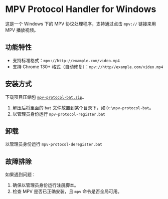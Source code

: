 # MPV Protocol Handler for Windows

这是一个 Windows 下的 MPV 协议处理程序，支持通过点击 `mpv://` 链接来用 MPV 播放视频。

## 功能特性

- 支持标准格式：`mpv://http://example.com/video.mp4`
- 支持 Chrome 130+ 格式（自动修复）：`mpv://http//example.com/video.mp4`

## 安装方式

下载项目压缩包 [`mpv-protocol-bat.zip`](https://github.com/northsea4/mpv-protocol-bat/archive/refs/heads/main.zip)。

1. 解压后将里面的 `bat` 文件放置到某个目录下，如 `D:\mpv-protocol-bat`。
2. 以管理员身份运行 `mpv-protocol-register.bat`

## 卸载
以管理员身份运行 `mpv-protocol-deregister.bat`

## 故障排除

如果遇到问题：

1. 确保以管理员身份运行注册脚本。
2. 检查 MPV 是否已正确安装，且 `mpv` 命令是否全局可用。